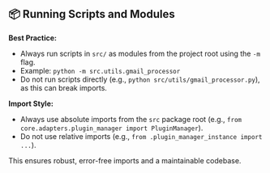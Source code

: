 ## 📦 Running Scripts and Modules

**Best Practice:**
- Always run scripts in `src/` as modules from the project root using the `-m` flag.
- Example: `python -m src.utils.gmail_processor`
- Do not run scripts directly (e.g., `python src/utils/gmail_processor.py`), as this can break imports.

**Import Style:**
- Always use absolute imports from the `src` package root (e.g., `from core.adapters.plugin_manager import PluginManager`).
- Do not use relative imports (e.g., `from .plugin_manager_instance import ...`).

This ensures robust, error-free imports and a maintainable codebase. 